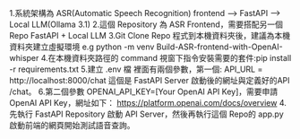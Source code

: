 1.系統架構為 ASR(Automatic Speech Recognition) frontend --> FastAPI --> Local LLM(Ollama 3.1)
2.這個 Repository 為 ASR Frontend，需要搭配另一個 Repo FastAPI + Local LLM
3.Git Clone Repo 程式到本機資料夾後，建議為本機資料夾建立虛擬環境 e.g python -m venv Build-ASR-frontend-with-OpenAI-whisper
4.在本機資料夾路徑的 command 視窗下指令安裝需要的套件:pip install -r requirements.txt
5.建立 .env 檔 裡面有兩個參數，第一個: API_URL = http://localhost:8000/chat 這個是 FastAPI Server 啟動後的網址與定義好的API /chat。
6.第二個參數 OPENAI_API_KEY=[Your OpenAI API Key]，需要申請 OpenAI API Key，網址如下： https://platform.openai.com/docs/overview
4.先執行 FastAPI Repository 啟動 API Server，然後再執行這個 Repo的 app.py 啟動前端的網頁開始測試語音查詢。